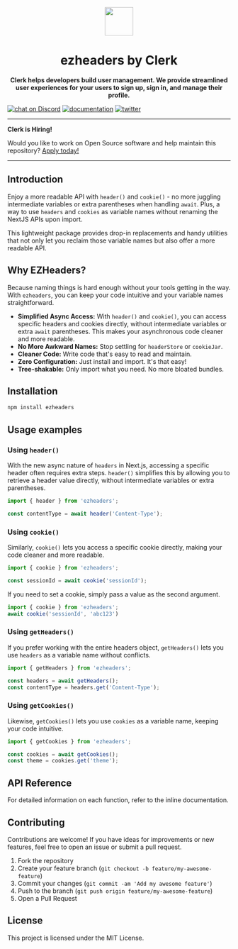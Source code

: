 <p align="center">
  <a href="https://clerk.com?utm_source=github&utm_medium=clerk_javascript" target="_blank" rel="noopener noreferrer">
    <picture>
      <source media="(prefers-color-scheme: dark)" srcset="https://images.clerk.com/static/logo-dark-mode-400x400.png">
      <img src="https://images.clerk.com/static/logo-light-mode-400x400.png" height="64">
    </picture>
  </a>
  <br />
</p>
<h1 align="center">
  ezheaders by Clerk
</h1>
<p align="center">
  <strong>
    Clerk helps developers build user management. We provide streamlined user experiences for your users to sign up, sign in, and manage their profile.
  </strong>
</p>

[![chat on Discord](https://img.shields.io/discord/856971667393609759.svg?logo=discord)](https://clerk.com/discord)
[![documentation](https://img.shields.io/badge/documentation-clerk-green.svg)](https://clerk.com/docs)
[![twitter](https://img.shields.io/twitter/follow/ClerkDev?style=social)](https://twitter.com/intent/follow?screen_name=ClerkDev)

---

**Clerk is Hiring!**

Would you like to work on Open Source software and help maintain this repository? [Apply today!](https://jobs.ashbyhq.com/clerk)

---

## Introduction
Enjoy a more readable API with `header()` and `cookie()` - no more juggling intermediate variables or extra parentheses when handling `await`.
Plus, a way to use `headers` and `cookies` as variable names without renaming the NextJS APIs upon import.

This lightweight package provides drop-in replacements and handy utilities that not only let you reclaim those variable names but also offer a more readable API.

## Why EZHeaders?

Because naming things is hard enough without your tools getting in the way. With `ezheaders`, you can keep your code intuitive and your variable names straightforward.

- **Simplified Async Access:** With `header()` and `cookie()`, you can access specific headers and cookies directly, without intermediate variables or extra `await` parentheses. This makes your asynchronous code cleaner and more readable.
- **No More Awkward Names:** Stop settling for `headerStore` or `cookieJar`.
- **Cleaner Code:** Write code that's easy to read and maintain.
- **Zero Configuration:** Just install and import. It's that easy!
- **Tree-shakable:** Only import what you need. No more bloated bundles.

## Installation

```bash
npm install ezheaders
```

## Usage examples

### Using `header()`

With the new async nature of `headers` in Next.js, accessing a specific header often requires extra steps. `header()` simplifies this by allowing you to retrieve a header value directly, without intermediate variables or extra parentheses.

```jsx
import { header } from 'ezheaders';

const contentType = await header('Content-Type');
```

### Using `cookie()`

Similarly, `cookie()` lets you access a specific cookie directly, making your code cleaner and more readable.

```jsx
import { cookie } from 'ezheaders';

const sessionId = await cookie('sessionId');
```

If you need to set a cookie, simply pass a value as the second argument.

```jsx
import { cookie } from 'ezheaders';
await cookie('sessionId', 'abc123')
```

### Using `getHeaders()`

If you prefer working with the entire headers object, `getHeaders()` lets you use `headers` as a variable name without conflicts.

```jsx
import { getHeaders } from 'ezheaders';

const headers = await getHeaders();
const contentType = headers.get('Content-Type');
```

### Using `getCookies()`

Likewise, `getCookies()` lets you use `cookies` as a variable name, keeping your code intuitive.

```jsx
import { getCookies } from 'ezheaders';

const cookies = await getCookies();
const theme = cookies.get('theme');
```

## API Reference

For detailed information on each function, refer to the inline documentation.

## Contributing

Contributions are welcome! If you have ideas for improvements or new features, feel free to open an issue or submit a pull request.

1. Fork the repository
2. Create your feature branch (`git checkout -b feature/my-awesome-feature`)
3. Commit your changes (`git commit -am 'Add my awesome feature'`)
4. Push to the branch (`git push origin feature/my-awesome-feature`)
5. Open a Pull Request

## License

This project is licensed under the MIT License.
